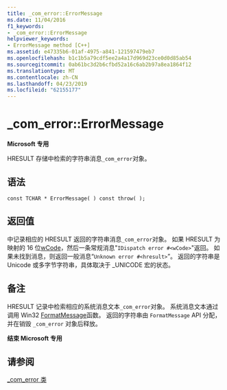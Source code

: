 ```yaml
---
title: _com_error::ErrorMessage
ms.date: 11/04/2016
f1_keywords:
- _com_error::ErrorMessage
helpviewer_keywords:
- ErrorMessage method [C++]
ms.assetid: e47335b6-01af-4975-a841-121597479eb7
ms.openlocfilehash: b1c1b5a79cdf5ee2a4a17d969d23ce0d0d85ab54
ms.sourcegitcommit: 0ab61bc3d2b6cfbd52a16c6ab2b97a8ea1864f12
ms.translationtype: MT
ms.contentlocale: zh-CN
ms.lasthandoff: 04/23/2019
ms.locfileid: "62155177"
---
```

# <a name="comerrorerrormessage"></a>_com_error::ErrorMessage

**Microsoft 专用**

HRESULT 存储中检索的字符串消息`_com_error`对象。

## <a name="syntax"></a>语法

```
const TCHAR * ErrorMessage( ) const throw( );
```

## <a name="return-value"></a>返回值

中记录相应的 HRESULT 返回的字符串消息`_com_error`对象。 如果 HRESULT 为映射的 16 位[wCode](../cpp/com-error-wcode.md)，然后一条常规消息"`IDispatch error #<wCode>`"返回。 如果未找到消息，则返回一般消息“`Unknown error #<hresult>`”。 返回的字符串是 Unicode 或多字节字符串，具体取决于 _UNICODE 宏的状态。

## <a name="remarks"></a>备注

HRESULT 记录中检索相应的系统消息文本`_com_error`对象。 系统消息文本通过调用 Win32 [FormatMessage](/windows/desktop/api/winbase/nf-winbase-formatmessage)函数。 返回的字符串由 `FormatMessage` API 分配，并在销毁 `_com_error` 对象后释放。

**结束 Microsoft 专用**

## <a name="see-also"></a>请参阅

[_com_error 类](../cpp/com-error-class.md)